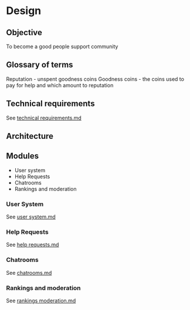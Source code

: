 # Design

## Objective
To become a good people support community

## Glossary of terms
Reputation - unspent goodness coins
Goodness coins - the coins used to pay for help and which amount to reputation

## Technical requirements
See [technical requirements.md](technical_requirements.md) 

## Architecture

## Modules

- User system
- Help Requests 
- Chatrooms
- Rankings and moderation

### User System
See [user system.md](user_system.md)

### Help Requests
See [help requests.md](help_requests.md)

### Chatrooms 
See [chatrooms.md](chatrooms.md)

### Rankings and moderation 
See [rankings moderation.md](help_moderation.md)

